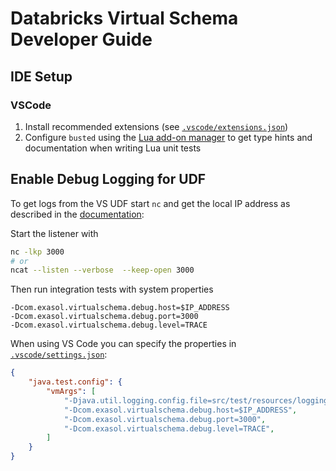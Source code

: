 # Databricks Virtual Schema Developer Guide

## IDE Setup

### VSCode

1. Install recommended extensions (see [`.vscode/extensions.json`](../../.vscode/extensions.json))
2. Configure `busted` using the [Lua add-on manager](https://luals.github.io/wiki/addons/#addon-manager) to get type hints and documentation when writing Lua unit tests

## Enable Debug Logging for UDF

To get logs from the VS UDF start `nc` and get the local IP address as described in the [documentation](https://docs.exasol.com/db/latest/database_concepts/virtual_schema/logging.htm):

Start the listener with

```sh
nc -lkp 3000
# or 
ncat --listen --verbose  --keep-open 3000
```

Then run integration tests with system properties

```
-Dcom.exasol.virtualschema.debug.host=$IP_ADDRESS
-Dcom.exasol.virtualschema.debug.port=3000
-Dcom.exasol.virtualschema.debug.level=TRACE
```

When using VS Code you can specify the properties in [`.vscode/settings.json`](../../.vscode/settings.json):

```json
{
    "java.test.config": {
        "vmArgs": [
            "-Djava.util.logging.config.file=src/test/resources/logging.properties",
            "-Dcom.exasol.virtualschema.debug.host=$IP_ADDRESS",
            "-Dcom.exasol.virtualschema.debug.port=3000",
            "-Dcom.exasol.virtualschema.debug.level=TRACE",
        ]
    }
}
```
